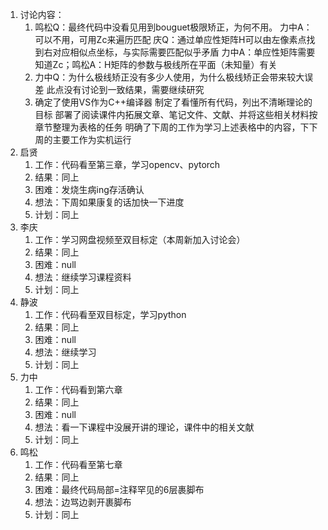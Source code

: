 1. 讨论内容：
    1. 鸣松Q：最终代码中没看见用到bouguet极限矫正，为何不用。
       力中A：可以不用，可用Zc来遍历匹配
       庆Q：通过单应性矩阵H可以由左像素点找到右对应相似点坐标，与实际需要匹配似乎矛盾
       力中A：单应性矩阵需要知道Zc；鸣松A：H矩阵的参数与极线所在平面（未知量）有关
    2. 力中Q：为什么极线矫正没有多少人使用，为什么极线矫正会带来较大误差
       此点没有讨论到一致结果，需要继续研究
    3. 确定了使用VS作为C++编译器
       制定了看懂所有代码，列出不清晰理论的目标
       部署了阅读课件内拓展文章、笔记文件、文献、并将这些相关材料按章节整理为表格的任务
       明确了下周的工作为学习上述表格中的内容，下下周的主要工作为实机运行
1. 启贤
    1. 工作：代码看至第三章，学习opencv、pytorch
    1. 结果：同上
    1. 困难：发烧生病ing存活确认
    1. 想法：下周如果康复的话加快一下进度
    1. 计划：同上
1. 李庆
    1. 工作：学习网盘视频至双目标定（本周新加入讨论会）
    1. 结果：同上
    1. 困难：null
    1. 想法：继续学习课程资料
    1. 计划：同上
1. 静波
    1. 工作：代码看至双目标定，学习python
    1. 结果：同上
    1. 困难：null
    1. 想法：继续学习
    1. 计划：同上
1. 力中
    1. 工作：代码看到第六章
    1. 结果：同上
    1. 困难：null
    1. 想法：看一下课程中没展开讲的理论，课件中的相关文献
    1. 计划：同上
1. 鸣松
    1. 工作：代码看至第七章
    1. 结果：同上
    1. 困难：最终代码局部=注释罕见的6层裹脚布
    1. 想法：边骂边剥开裹脚布
    1. 计划：同上
